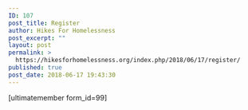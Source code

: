 ```yaml
---
ID: 107
post_title: Register
author: Hikes For Homelessness
post_excerpt: ""
layout: post
permalink: >
  https://hikesforhomelessness.org/index.php/2018/06/17/register/
published: true
post_date: 2018-06-17 19:43:30
---
```

[ultimatemember form_id=99]